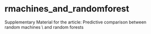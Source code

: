 # rmachines_and_randomforest
Supplementary Material for the article: Predictive comparison between random machines \\ and random  forests
